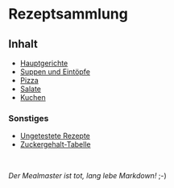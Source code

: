 # Rezeptsammlung

## Inhalt

 - [Hauptgerichte](docs/Hauptgerichte)
 - [Suppen und Eintöpfe](https://jimsy2.github.io/Kochen-und-Backen/Suppen-und-Eintöpfe)
 - [Pizza](https://jimsy2.github.io/Kochen-und-Backen/Pizza)
 - [Salate](https://jimsy2.github.io/Kochen-und-Backen/Salate)
 - [Kuchen](https://jimsy2.github.io/Kochen-und-Backen/Kuchen)


### Sonstiges

 - [Ungetestete Rezepte](https://jimsy2.github.io/Kochen-und-Backen/Ungetestete-Rezepte)
 - [Zuckergehalt-Tabelle](https://jimsy2.github.io/Kochen-und-Backen/Zuckergehalt_2017)

&nbsp;

*Der Mealmaster ist tot, lang lebe Markdown!* ;-)
